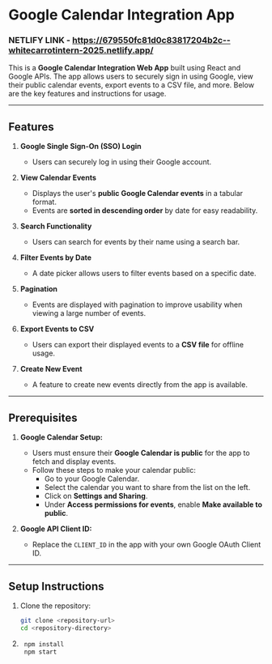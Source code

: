# Google Calendar Integration App
### NETLIFY LINK - https://679550fc81d0c83817204b2c--whitecarrotintern-2025.netlify.app/
This is a **Google Calendar Integration Web App** built using React and Google APIs. The app allows users to securely sign in using Google, view their public calendar events, export events to a CSV file, and more. Below are the key features and instructions for usage.

---

## **Features**
1. **Google Single Sign-On (SSO) Login**
   - Users can securely log in using their Google account.
   
2. **View Calendar Events**
   - Displays the user's **public Google Calendar events** in a tabular format.
   - Events are **sorted in descending order** by date for easy readability.

3. **Search Functionality**
   - Users can search for events by their name using a search bar.

4. **Filter Events by Date**
   - A date picker allows users to filter events based on a specific date.

5. **Pagination**
   - Events are displayed with pagination to improve usability when viewing a large number of events.

6. **Export Events to CSV**
   - Users can export their displayed events to a **CSV file** for offline usage.

7. **Create New Event**
   - A feature to create new events directly from the app is available.

---

## **Prerequisites**
1. **Google Calendar Setup:**
   - Users must ensure their **Google Calendar is public** for the app to fetch and display events.
   - Follow these steps to make your calendar public:
     - Go to your Google Calendar.
     - Select the calendar you want to share from the list on the left.
     - Click on **Settings and Sharing**.
     - Under **Access permissions for events**, enable **Make available to public**.

2. **Google API Client ID:**
   - Replace the `CLIENT_ID` in the app with your own Google OAuth Client ID.

---

## **Setup Instructions**
1. Clone the repository:
   ```bash
   git clone <repository-url>
   cd <repository-directory>
2.    ```bash
       npm install
       npm start

